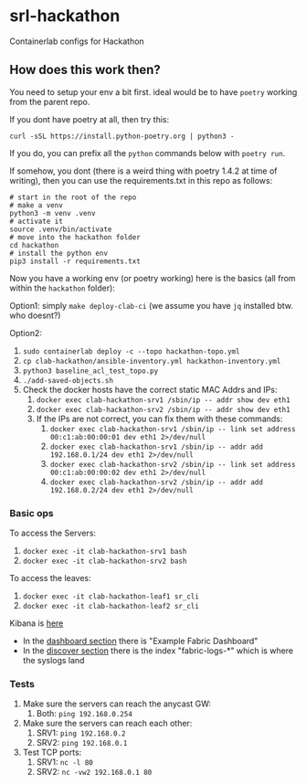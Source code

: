 # srl-hackathon

Containerlab configs for Hackathon

## How does this work then?

You need to setup your env a bit first. ideal would be to have `poetry` working from the parent repo.

If you dont have poetry at all, then try this:

`curl -sSL https://install.python-poetry.org | python3 -`

If you do, you can prefix all the `python` commands below with `poetry run`.

If somehow, you dont (there is a weird thing with poetry 1.4.2 at time of writing), then you can use the requirements.txt in this repo as follows:

```shell
# start in the root of the repo
# make a venv
python3 -m venv .venv
# activate it
source .venv/bin/activate
# move into the hackathon folder
cd hackathon
# install the python env
pip3 install -r requirements.txt
```

Now you have a working env (or poetry working) here is the basics (all from within the `hackathon` folder):

Option1: simply `make deploy-clab-ci` (we assume you have `jq` installed btw. who doesnt?)

Option2:

1. `sudo containerlab deploy -c --topo hackathon-topo.yml`
2. `cp clab-hackathon/ansible-inventory.yml hackathon-inventory.yml`
3. `python3 baseline_acl_test_topo.py`
4. `./add-saved-objects.sh`
5. Check the docker hosts have the correct static MAC Addrs and IPs:
   1. `docker exec clab-hackathon-srv1 /sbin/ip -- addr show dev eth1`
   2. `docker exec clab-hackathon-srv2 /sbin/ip -- addr show dev eth1`
   3. If the IPs are not correct, you can fix them with these commands:
      1. `docker exec clab-hackathon-srv1 /sbin/ip -- link set address 00:c1:ab:00:00:01 dev eth1 2>/dev/null`
      2. `docker exec clab-hackathon-srv1 /sbin/ip -- addr add 192.168.0.1/24 dev eth1 2>/dev/null`
      3. `docker exec clab-hackathon-srv2 /sbin/ip -- link set address 00:c1:ab:00:00:02 dev eth1 2>/dev/null`
      4. `docker exec clab-hackathon-srv2 /sbin/ip -- addr add 192.168.0.2/24 dev eth1 2>/dev/null`

### Basic ops

To access the Servers:

   1. `docker exec -it clab-hackathon-srv1 bash`
   2. `docker exec -it clab-hackathon-srv2 bash`

To access the leaves:

   1. `docker exec -it clab-hackathon-leaf1 sr_cli`
   2. `docker exec -it clab-hackathon-leaf2 sr_cli`

Kibana is [here](http://localhost:5601/)

* In the [dashboard section](http://localhost:5601/app/dashboards#/) there is "Example Fabric Dashboard"
* In the [discover section](http://localhost:5601/app/discover) there is the index "fabric-logs-*" which is where the syslogs land

### Tests

1. Make sure the servers can reach the anycast GW:
   1. Both: `ping 192.168.0.254`
2. Make sure the servers can reach each other:
   1. SRV1: `ping 192.168.0.2`
   2. SRV2: `ping 192.168.0.1`
3. Test TCP ports:
   1. SRV1: `nc -l 80`
   2. SRV2: `nc -vw2 192.168.0.1 80`
